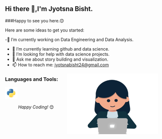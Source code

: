 ## Hi there 👋,I'm Jyotsna Bisht.
###Happy to see you here.😊
<!--
**mystique24/mystique24** is a ✨ _special_ ✨ repository because its `README.md` (this file) appears on your GitHub profile.
-->
Here are some ideas to get you started:

-🔭 I’m currently working on Data Engineering and Data Analysis.
- 🌱 I’m currently learning github and data science.
- 🤔 I’m looking for help with data science projects.
- 💬 Ask me about story building and visualization.
- 📫 How to reach me: jyotsnabisht24@gmail.com


<img align="right" height="200" width="300" alt="" src="https://github.com/aastharawat/aastharawat/blob/master/6888372964aafeed19614984af6efd9d_i-passed-every-coding-challenge-at-flatiron-school-on-my-first-try-_800-600.gif" />



### Languages and Tools:

<code><img height="40" width="40" src="https://raw.githubusercontent.com/github/explore/80688e429a7d4ef2fca1e82350fe8e3517d3494d/topics/python/python.png" alt="python"></code>

<div align="center">


<i>Happy Coding!</i> 😊

</div>
